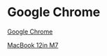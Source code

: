 # Google Chrome
[Google Chrome](https://www.bnsbareact.org/news/google-must-sell-chrome-to-restore-competition-doj-argues)

[MacBook 12in M7](https://www.bnsbareact.org/laptop/macbook-12in-m7-review-2025-still-worth-it)

